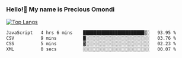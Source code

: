 ### Hello!👋 My name is Precious Omondi 

[![Top Langs](https://github-readme-stats.vercel.app/api/top-langs/?username=Presho99&langs_count=8&theme=dark)](https://github.com/Presho99/github-readme-stats)



<!--START_SECTION:waka-->

```txt
JavaScript   4 hrs 6 mins    ███████████████████████▒░   93.95 %
CSV          9 mins          █░░░░░░░░░░░░░░░░░░░░░░░░   03.76 %
CSS          5 mins          ▓░░░░░░░░░░░░░░░░░░░░░░░░   02.23 %
XML          0 secs          ░░░░░░░░░░░░░░░░░░░░░░░░░   00.07 %
```

<!--END_SECTION:waka-->

